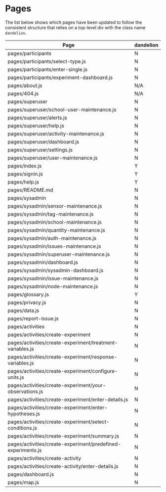 # Pages

The list below shows which pages have been updated to follow the consistent structure
that relies on a top-level div with the class name `dandelion`.

| Page                                                         | dandelion |
|--------------------------------------------------------------|-----------|
| pages/participants                                           | N         |
| pages/participants/select-type.js                            | N         |
| pages/participants/enter-single.js                           | N         |
| pages/participants/experiment-dashboard.js                   | N         |
| pages/about.js                                               | N/A       |
| pages/404.js                                                 | N/A       |
| pages/superuser                                              | N         |
| pages/superuser/school-user-maintenance.js                   | N         |
| pages/superuser/alerts.js                                    | N         |
| pages/superuser/help.js                                      | N         |
| pages/superuser/activity-maintenance.js                      | N         |
| pages/superuser/dashboard.js                                 | N         |
| pages/superuser/settings.js                                  | N         |
| pages/superuser/user-maintenance.js                          | N         |
| pages/index.js                                               | Y         |
| pages/signin.js                                              | Y         |
| pages/help.js                                                | Y         |
| pages/README.md                                              | N         |
| pages/sysadmin                                               | N         |
| pages/sysadmin/sensor-maintenance.js                         | N         |
| pages/sysadmin/tag-maintenance.js                            | N         |
| pages/sysadmin/school-maintenance.js                         | N         |
| pages/sysadmin/quantity-maintenance.js                       | N         |
| pages/sysadmin/auth-maintenance.js                           | N         |
| pages/sysadmin/issues-maintenance.js                         | N         |
| pages/sysadmin/superuser-maintenance.js                      | N         |
| pages/sysadmin/dashboard.js                                  | N         |
| pages/sysadmin/sysadmin-dashboard.js                         | N         |
| pages/sysadmin/issue-maintenance.js                          | N         |
| pages/sysadmin/node-maintenance.js                           | N         |
| pages/glossary.js                                            | Y         |
| pages/privacy.js                                             | N         |
| pages/data.js                                                | N         |
| pages/report-issue.js                                        | N         |
| pages/activities                                             | N         |
| pages/activities/create-experiment                           | N         |
| pages/activities/create-experiment/treatment-variables.js    | N         |
| pages/activities/create-experiment/response-variables.js     | N         |
| pages/activities/create-experiment/configure-units.js        | N         |
| pages/activities/create-experiment/your-observations.js      | N         |
| pages/activities/create-experiment/enter-details.js          | N         |
| pages/activities/create-experiment/enter-hypotheses.js       | N         |
| pages/activities/create-experiment/select-conditions.js      | N         |
| pages/activities/create-experiment/summary.js                | N         |
| pages/activities/create-experiment/predefined-experiments.js | N         |
| pages/activities/create-activity                             | N         |
| pages/activities/create-activity/enter-details.js            | N         |
| pages/dashboard.js                                           | N         |
| pages/map.js                                                 | N         |
